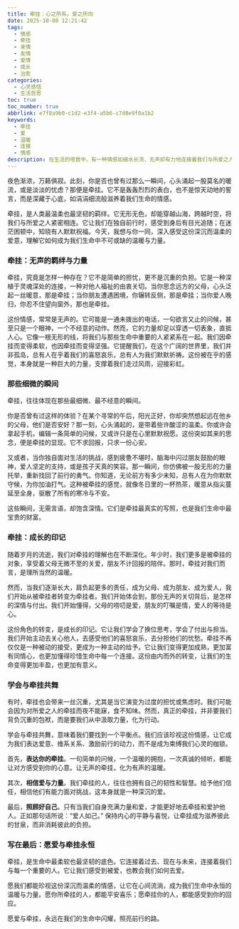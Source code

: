 ```yaml
---
title: 牵挂：心之所系，爱之所向
date: 2025-10-08 12:21:42
tags:
  - 情感
  - 牵挂
  - 亲情
  - 友情
  - 爱情
  - 成长
  - 治愈
categories:
  - 心灵感悟
  - 生活哲思
toc: true
toc_number: true
abbrlink: e7f8a9b0-c1d2-e3f4-a5b6-c7d8e9f0a1b2
keywords:
  - 牵挂
  - 爱
  - 温暖
  - 连接
  - 情感
description: 在生活的喧嚣中，有一种情感如细水长流，无声却有力地连接着我们与所爱之人。它叫牵挂。本文将带你深入感受这份深沉而温柔的羁绊，理解它如何成为我们生命中不可或缺的温暖与力量，并学会与这份爱意共舞，让它成为滋养心灵的源泉。
---
```


夜色渐浓，万籁俱寂。此刻，你是否也曾有过那么一瞬间，心头涌起一股莫名的暖流，或是淡淡的忧虑？那便是牵挂。它不是轰轰烈烈的表白，也不是惊天动地的誓言，而是深藏于心底，如涓涓细流般滋养着我们生命的情感。

牵挂，是人类最温柔也最坚韧的羁绊。它无形无色，却能穿越山海，跨越时空，将我们与所爱之人紧密相连。它让我们在独自前行时，感受到身后有目光追随；在迷茫困顿中，知晓有人默默祝福。今天，我想与你一同，深入感受这份深沉而温柔的爱意，理解它如何成为我们生命中不可或缺的温暖与力量。

### 牵挂：无声的羁绊与力量

牵挂，究竟是怎样一种存在？它不是简单的担忧，更不是沉重的负担。它是一种深植于灵魂深处的连接，一种对他人福祉的由衷关切。当你思念远方的父母，心头泛起一丝暖意，那是牵挂；当你朋友遭遇困境，你辗转反侧，那是牵挂；当你爱人晚归，你忍不住望向窗外，那也是牵挂。

这份情感，常常是无声的。它可能是一通未拨出的电话，一句欲言又止的问候，甚至只是一个眼神，一个不经意的动作。然而，它的力量却足以穿透一切表象，直抵人心。它像一根无形的线，将我们与那些生命中重要的人紧紧系在一起。我们因牵挂而变得柔软，也因牵挂而变得坚强。它提醒我们，在这个广阔的世界里，我们并非孤岛，总有人在乎着我们的喜怒哀乐，总有人为我们默默祈祷。这份被在乎的感觉，本身就是一种巨大的力量，支撑着我们走过风雨，迎接彩虹。

### 那些细微的瞬间

牵挂，往往体现在那些最细微、最不经意的瞬间。

你是否曾有过这样的体验？在某个寻常的午后，阳光正好，你却突然想起远在他乡的父母，他们是否安好？那一刻，心头涌起的，是带着些许酸涩的温柔。你或许会拿起手机，编辑一条简单的问候，又或许只是在心里默默祝愿。这份突如其来的思念，便是牵挂的显现。它不求回报，只求一份心安。

又或者，当你独自面对生活的挑战，感到疲惫不堪时，脑海中闪过朋友鼓励的眼神，爱人坚定的支持，或是孩子天真的笑容。那一瞬间，你仿佛被一股无形的力量托举，重新找回了前行的勇气。你知道，无论前方有多少未知，总有人在为你默默守候，为你加油打气。这种被牵挂的感觉，就像冬日里的一杯热茶，暖意从指尖蔓延至全身，驱散了所有的寒冷与不安。

这些瞬间，无需言语，却饱含深情。它们是牵挂最真实的写照，也是我们生命中最宝贵的财富。

### 牵挂：成长的印记

随着岁月的流逝，我们对牵挂的理解也在不断深化。年少时，我们更多是被牵挂的对象，享受着父母无微不至的关爱，朋友不计回报的陪伴。那时，牵挂对我们而言，是理所当然的温暖。

然而，当我们逐渐长大，肩负起更多的责任，成为父母、成为朋友、成为爱人，我们开始从被牵挂者转变为牵挂者。我们开始体会到，那份无声的关切背后，是怎样的深情与付出。我们开始懂得，父母的唠叨是爱，朋友的叮嘱是情，爱人的等待是心。

这份角色的转变，是成长的印记。它让我们学会了换位思考，学会了付出与担当。我们开始主动去关心他人，去感受他们的喜怒哀乐，去分担他们的忧愁。牵挂不再仅仅是一种被动的接受，更成为一种主动的给予。它让我们变得更加成熟，更加富有同情心，也更加懂得珍惜生命中每一个连接。这份由内而外的转变，让我们的生命变得更加丰盈，也更加有意义。

### 学会与牵挂共舞

有时，牵挂也会带来一丝沉重，尤其是当它演变为过度的担忧或焦虑时。我们可能会因为对所爱之人的牵挂而夜不能寐，食不知味。然而，真正的牵挂，并非要我们背负沉重的包袱，而是要我们从中汲取力量，化为行动。

学会与牵挂共舞，意味着我们要找到一个平衡点。我们应该珍视这份情感，让它成为我们表达爱意、维系关系、激励前行的动力，而不是成为束缚我们心灵的枷锁。

首先，**表达你的牵挂**。一句简单的问候，一个温暖的拥抱，一次真诚的倾听，都能让对方感受到你的心意。让无声的牵挂，化为有声的温暖。

其次，**相信爱与力量**。我们牵挂的人，往往也拥有自己的韧性和智慧。给予他们信任，相信他们有能力面对挑战，这本身就是一种深沉的爱。

最后，**照顾好自己**。只有当我们自身充满力量和爱，才能更好地去牵挂和爱护他人。正如那句话所说：“爱人如己。” 保持内心的平静与喜悦，让牵挂成为滋养彼此的甘泉，而非消耗彼此的负担。

### 写在最后：愿爱与牵挂永恒

牵挂，是生命中最柔软也最坚韧的底色。它连接着过去、现在与未来，连接着我们与每一个重要的人。它让我们感受到被爱，也教会我们如何去爱。

愿我们都能珍视这份深沉而温柔的情感，让它在心间流淌，成为我们生命中永恒的温暖与力量。愿你所牵挂的人，都能平安喜乐；愿牵挂你的人，都能感受到你的回应。

愿爱与牵挂，永远在我们的生命中闪耀，照亮前行的路。
